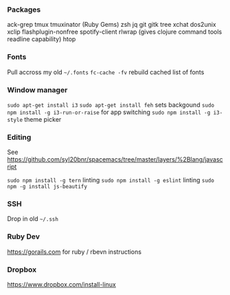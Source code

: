 ### Packages

ack-grep
tmux
tmuxinator (Ruby Gems)
zsh
jq
git
gitk
tree
xchat
dos2unix
xclip
flashplugin-nonfree
spotify-client
rlwrap (gives clojure command tools readline capability)
htop

### Fonts

Pull accross my old `~/.fonts`
`fc-cache -fv` rebuild cached list of fonts 

### Window manager

`sudo apt-get install i3`
`sudo apt-get install feh` sets backgound
`sudo npm install -g i3-run-or-raise` for app switching
`sudo npm install -g i3-style` theme picker

### Editing

See https://github.com/syl20bnr/spacemacs/tree/master/layers/%2Blang/javascript

`sudo npm install -g tern` linting
`sudo npm install -g eslint` linting
`sudo npm -g install js-beautify`

### SSH

Drop in old `~/.ssh`

### Ruby Dev

https://gorails.com for ruby / rbevn instructions

### Dropbox

https://www.dropbox.com/install-linux
